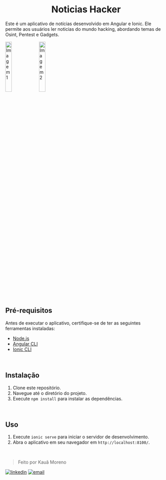 <h1 align="center">Noticias Hacker</h1>

Este é um aplicativo de notícias desenvolvido em Angular e Ionic. Ele permite aos usuários ler noticias do mundo hacking, abordando temas de Osint, Pentest e Gadgets.

<div>
  <img src="https://github.com/kauamoreno/ionic/assets/119445003/75db6ba2-c671-4555-8710-7ec7c4b364b3" alt="Imagem 1" width="20%">
  <img src="https://github.com/kauamoreno/ionic/assets/119445003/994f3905-fdf2-4886-8537-6f1b6dd155ee" alt="Imagem 2" width="20%">
</div>
<br>

## Pré-requisitos
Antes de executar o aplicativo, certifique-se de ter as seguintes ferramentas instaladas:
- [Node.js](https://nodejs.org/)
- [Angular CLI](https://angular.io/cli)
- [Ionic CLI](https://ionicframework.com/docs/cli)

<br>

## Instalação
1. Clone este repositório.
2. Navegue até o diretório do projeto.
3. Execute `npm install` para instalar as dependências.

<br>

## Uso
1. Execute `ionic serve` para iniciar o servidor de desenvolvimento.
2. Abra o aplicativo em seu navegador em `http://localhost:8100/`.
   
<br>

> Feito por Kauã Moreno 

[![linkedin](https://img.shields.io/badge/LinkedIn-0077B5?style=for-the-badge&logo=linkedin&logoColor=white)](https://www.linkedin.com/in/kauamoreno/)
[![email](https://img.shields.io/badge/Gmail-D14836?style=for-the-badge&logo=gmail&logoColor=white)](mailto:kaua.moreno2005@gmail.com)
